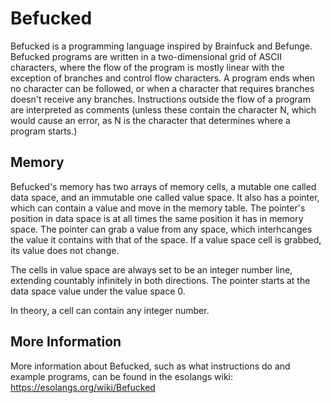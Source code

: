 # Befucked
Befucked is a programming language inspired by Brainfuck and Befunge. Befucked programs are written in a two-dimensional grid of ASCII characters, where the flow of the program is mostly linear with the exception of branches and control flow characters. A program ends when no character can be followed, or when a character that requires branches doesn't receive any branches. Instructions outside the flow of a program are interpreted as comments (unless these contain the character N, which would cause an error, as N is the character that determines where a program starts.)

## Memory
Befucked's memory has two arrays of memory cells, a mutable one called data space, and an immutable one called value space. It also has a pointer, which can contain a value and move in the memory table. The pointer's position in data space is at all times the same position it has in memory space. The pointer can grab a value from any space, which interhcanges the value it contains with that of the space. If a value space cell is grabbed, its value does not change.

The cells in value space are always set to be an integer number line, extending countably infinitely in both directions. The pointer starts at the data space value under the value space 0.

In theory, a cell can contain any integer number. 

## More Information
More information about Befucked, such as what instructions do and example programs, can be found in the esolangs wiki: https://esolangs.org/wiki/Befucked
